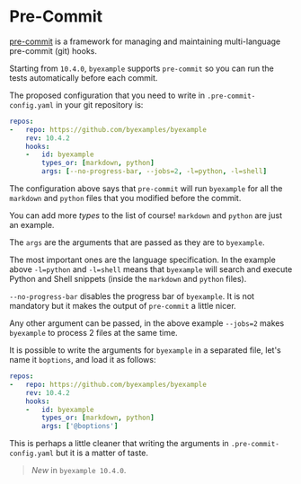 # Pre-Commit

[pre-commit](https://pre-commit.com/) is a framework for managing and
maintaining multi-language pre-commit (git) hooks.

Starting from `10.4.0`, `byexample` supports `pre-commit` so you can
run the tests automatically before each commit.

The proposed configuration that you need to write in
`.pre-commit-config.yaml` in your git repository is:

```yaml
repos:
-   repo: https://github.com/byexamples/byexample
    rev: 10.4.2
    hooks:
    -   id: byexample
        types_or: [markdown, python]
        args: [--no-progress-bar, --jobs=2, -l=python, -l=shell]
```

The configuration above says that `pre-commit` will run `byexample` for
all the `markdown` and `python` files that you modified before the
commit.

You can add more *types* to the list of course! `markdown` and `python`
are just an example.

The `args` are the arguments that are passed as they are to
`byexample`.

The most important ones are the language specification. In the example
above `-l=python` and `-l=shell` means that `byexample` will search and
execute Python and Shell snippets (inside the `markdown` and `python`
files).

`--no-progress-bar` disables the progress bar of `byexample`. It is not
mandatory but it makes the output of `pre-commit` a little nicer.

Any other argument can be passed, in the above example `--jobs=2` makes
`byexample` to process 2 files at the same time.

It is possible to write the arguments for `byexample` in a separated file,
let's name it `boptions`, and load it as follows:

```yaml
repos:
-   repo: https://github.com/byexamples/byexample
    rev: 10.4.2
    hooks:
    -   id: byexample
        types_or: [markdown, python]
        args: ['@boptions']
```

This is perhaps a little cleaner that writing the arguments in
`.pre-commit-config.yaml` but it is a matter of taste.


> *New* in ``byexample 10.4.0``.
